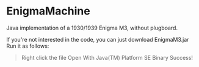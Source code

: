 # EnigmaMachine
Java implementation of a 1930/1939 Enigma M3, without plugboard.

If you're not interested in the code, you can just download EnigmaM3.jar
Run it as follows:
  > Right click the file
  > Open With
  > Java(TM) Platform SE Binary
  > Success!
